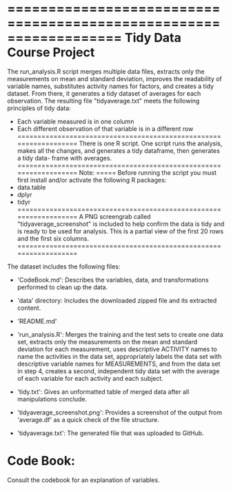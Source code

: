 ==================================================================
Tidy Data Course Project
==================================================================
The run_analysis.R script merges multiple data files, extracts only 
the measurements on mean and standard deviation, improves the 
readability of variable names, substitutes activity names for factors, 
and creates a tidy dataset. From there, it generates a tidy dataset 
of averages for each observation. The resulting file "tidyaverage.txt" 
meets the following principles of tidy data:
- Each variable measured is in one column
- Each different observation of that variable is in a different row
==================================================================
There is one R script. One script runs the analysis, makes all the
changes, and generates a tidy dataframe, then generates a tidy data-
frame with averages. 
==================================================================
Note: 
=====
Before running the script you must first install and/or activate the 
following R packages: 
- data.table
- dplyr
- tidyr
==================================================================
A PNG screengrab called "tidyaverage_screenshot" is included to help
confirm the data is tidy and is ready to be used for analysis. This 
is a partial view of the first 20 rows and the first six columns.
==================================================================

The dataset includes the following files:

- 'CodeBook.md': Describes the variables, data, and transformations
  performed to clean up the data.

- 'data' directory: Includes the downloaded zipped file and its 
  extracted content.

- 'README.md'

- 'run_analysis.R': Merges the training and the test sets to create 
one data set, extracts only the measurements on the mean and standard 
deviation for each measurement, uses descriptive ACTIVITY names to 
name the activities in the data set, appropriately labels the data 
set with descriptive variable names for MEASUREMENTS, and from the 
data set in step 4, creates a second, independent tidy data set with 
the average of each variable for each activity and each subject.

- 'tidy.txt': Gives an unformatted table of merged data after all
  manipulations conclude.

- 'tidyaverage_screenshot.png': Provides a screenshot of the output
  from 'average.df' as a quick check of the file structure.

- 'tidyaverage.txt': The generated file that was uploaded to GitHub.

Code Book:
==========
Consult the codebook for an explanation of variables.